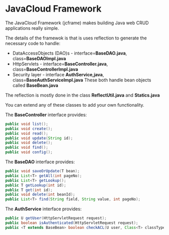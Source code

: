 # JavaCloud Framework

The JavaCloud Framework (jcframe) makes building Java web CRUD applications really simple.

The details of the framewok is that is uses reflection to generate the necessary code to handle:
* DataAccessObjects (DAO)s - interface=**BaseDAO.java**, class=**BaseDAOImpl.java**
* HttpServlets - interface=**BaseController.java**, class=**BaseControllerImpl.java**
* Security layer - interface **AuthService,java**, class=**BaseAuthServiceImpl.java**
These both handle bean objects called **BaseBean.java**

The reflection is mostly done in the class **ReflectUtil.java** and **Statics.java**

You can extend any of these classes to add your own functionality.

The **BaseController** interface provides:
```java
public void list();
public void create();
public void read();
public void update(String id);
public void delete();
public void find();
public void config();
```

The **BaseDAO** interface provides:
```java
public void saveOrUpdate(T bean);
public List<T> getAll(int pageNo);
public List<T> getLookup();
public T getLookup(int id);
public T get(int id);
public void delete(int beanId);
public List<T> find(String field, String value, int pageNo);
```

The **AuthService** interface provides:
```java
public U getUser(HttpServletRequest request);
public boolean isAuthenticated(HttpServletRequest request);
public <T extends BaseBean> boolean checkACL(U user, Class<T> classType, Action action);
```
